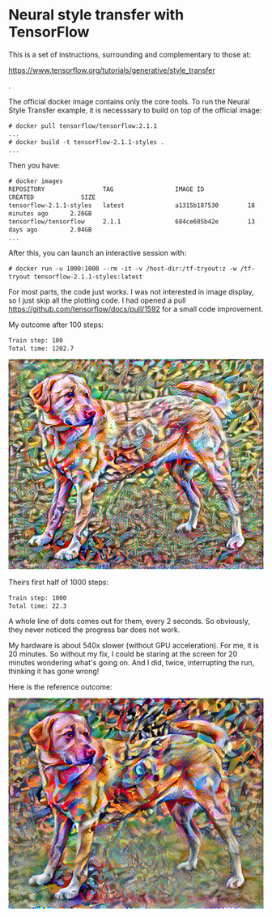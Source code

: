 # Neural style transfer with TensorFlow

This is a set of instructions, surrounding and complementary to those at:

https://www.tensorflow.org/tutorials/generative/style_transfer

.

The official docker image contains only the core tools. To run
the Neural Style Transfer example, it is necesssary to build on top
of the official image:

```
# docker pull tensorflow/tensorflow:2.1.1
...
# docker build -t tensorflow-2.1.1-styles .
...
```

Then you have:

```
# docker images
REPOSITORY                TAG                 IMAGE ID            CREATED             SIZE
tensorflow-2.1.1-styles   latest              a1315b187530        18 minutes ago      2.26GB
tensorflow/tensorflow     2.1.1               684ce605b42e        13 days ago         2.04GB
...
```

After this, you can launch an interactive session with:

```
# docker run -u 1000:1000 --rm -it -v /host-dir:/tf-tryout:z -w /tf-tryout tensorflow-2.1.1-styles:latest
```

For most parts, the code just works. I was not interested in image display, so I just skip all the plotting code. I had opened a pull
https://github.com/tensorflow/docs/pull/1592 for a small code improvement.

My outcome after 100 steps:

```
Train step: 100
Total time: 1202.7
```

![my run](images/stylized-image-100.png)

Theirs first half of 1000 steps:

```
Train step: 1000
Total time: 22.3
```

A whole line of dots comes out for them, every 2 seconds. So obviously, they never noticed the progress bar does not work.

My hardware is about 540x slower (without GPU acceleration). For me, it is 20 minutes. So without my fix, I could be staring
at the screen for 20 minutes wondering what's going on. And I did, twice, interrupting the run, thinking it has gone wrong!

Here is the reference outcome:

![the official tutorial reference](images/stylized-image.png)
